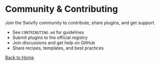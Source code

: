 # Community & Contributing

Join the Swivify community to contribute, share plugins, and get support.

- See `CONTRIBUTING.md` for guidelines
- Submit plugins to the official registry
- Join discussions and get help on GitHub
- Share recipes, templates, and best practices

[Back to Home](/)
